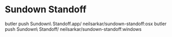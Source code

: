 # Sundown Standoff

butler push Sundown\ Standoff.app/ neilsarkar/sundown-standoff:osx
butler push Sundown\ Standoff/ neilsarkar/sundown-standoff:windows
